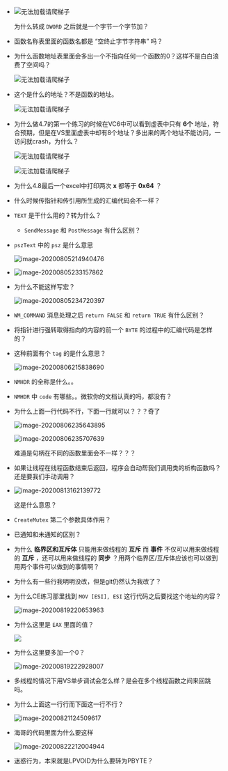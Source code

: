 + ![无法加载请爬梯子](https://raw.githubusercontent.com/smallzhong/picgo-pic-bed/master/20200706155849.png)

  为什么转成 `DWORD` 之后就是一个字节一个字节加？

+ 函数名称表里面的函数名都是 “空终止字节字符串” 吗？

+ 为什么函数地址表里面会多出一个不指向任何一个函数的0？这样不是白白浪费了空间吗？

  ![无法加载请爬梯子](https://raw.githubusercontent.com/smallzhong/picgo-pic-bed/master/20200709180637.png)

+ 这个是什么的地址？不是函数的地址。

  ![无法加载请爬梯子](https://raw.githubusercontent.com/smallzhong/picgo-pic-bed/master/20200716193431.png)

+ 为什么做4.7的第一个练习的时候在VC6中可以看到虚表中只有 **6个** 地址，符合预期，但是在VS里面虚表中却有8个地址？多出来的两个地址不能访问，一访问就crash，为什么？

  ![无法加载请爬梯子](https://raw.githubusercontent.com/smallzhong/picgo-pic-bed/master/20200721143105.png)

  ![无法加载请爬梯子](https://raw.githubusercontent.com/smallzhong/picgo-pic-bed/master/20200721142615.png)

+ 为什么4.8最后一个excel中打印两次 **x** 都等于 **0x64** ？

+ 什么时候传指针和传引用所生成的汇编代码会不一样？

+ `TEXT` 是干什么用的？转为什么？

  + `SendMessage` 和 `PostMessage` 有什么区别？
  
+ `pszText` 中的 `psz` 是什么意思

  ![image-20200805214940476](https://raw.githubusercontent.com/smallzhong/picgo-pic-bed/master/image-20200805214940476.png)

+ ![image-20200805233157862](https://raw.githubusercontent.com/smallzhong/picgo-pic-bed/master/image-20200805233157862.png)

+ 为什么不能这样写宏？

  ![image-20200805234720397](https://raw.githubusercontent.com/smallzhong/picgo-pic-bed/master/image-20200805234720397.png)

+ `WM_COMMAND` 消息处理之后 `return FALSE` 和 `return TRUE` 有什么区别？

+ 将指针进行强转取得指向的内容的前一个 `BYTE` 的过程中的汇编代码是怎样的？

+ 这种前面有个 `tag` 的是什么意思？

  ![image-20200806215838690](https://raw.githubusercontent.com/smallzhong/picgo-pic-bed/master/image-20200806215838690.png)

+ `NMHDR` 的全称是什么。。

+ `NMHDR` 中 `code` 有哪些。。微软你的文档认真的吗，都没有？

+ 为什么上面一行代码不行，下面一行就可以？？？奇了

  ![image-20200806235643895](https://raw.githubusercontent.com/smallzhong/picgo-pic-bed/master/image-20200806235643895.png)

  ![image-20200806235707639](https://raw.githubusercontent.com/smallzhong/picgo-pic-bed/master/image-20200806235707639.png)

  难道是句柄在不同的函数里面会不一样？？？
  
+ 如果让线程在线程函数结束后返回，程序会自动帮我们调用类的析构函数吗？还是要我们手动调用？

+ ![image-20200813162139772](https://raw.githubusercontent.com/smallzhong/picgo-pic-bed/master/image-20200813162139772.png)

  这是什么意思？

+ `CreateMutex` 第二个参数具体作用？

+ 已通知和未通知的区别？

+ 为什么 **临界区和互斥体** 只能用来做线程的 **互斥** 而 **事件** 不仅可以用来做线程的 **互斥** ，还可以用来做线程的 **同步** ？用两个临界区/互斥体应该也可以做到用两个事件可以做到的事情啊？

+ 为什么有一些行我明明没改，但是git仍然认为我改了？

+ 为什么CE练习那里找到 `MOV [ESI], ESI` 这行代码之后要找这个地址的内容？

  ![image-20200819220653963](https://raw.githubusercontent.com/smallzhong/picgo-pic-bed/master/image-20200819220653963.png)

+ 为什么这里是 `EAX` 里面的值？

  ![](https://raw.githubusercontent.com/smallzhong/picgo-pic-bed/master/image-20200819220653963.png)

+ 为什么这里要多加一个0？

  ![image-20200819222928007](https://raw.githubusercontent.com/smallzhong/picgo-pic-bed/master/image-20200819222928007.png)

 

+ 多线程的情况下用VS单步调试会怎么样？是会在多个线程函数之间来回跳吗。

+ 为什么上面这一行行而下面这一行不行？

  ![image-20200821124509617](https://raw.githubusercontent.com/smallzhong/picgo-pic-bed/master/image-20200821124509617.png)

+ 海哥的代码里面为什么要这样

  ![image-20200822212004944](https://raw.githubusercontent.com/smallzhong/picgo-pic-bed/master/image-20200822212004944.png)

+ 迷惑行为，本来就是LPVOID为什么要转为PBYTE？